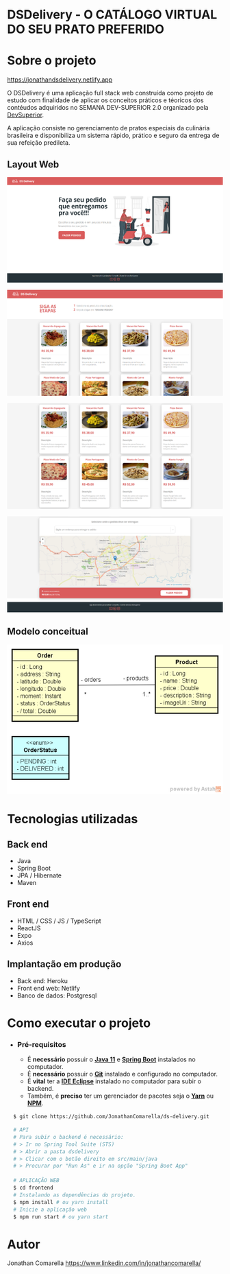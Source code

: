 # DSDelivery - O CATÁLOGO VIRTUAL DO SEU PRATO PREFERIDO 

# Sobre o projeto

https://jonathandsdelivery.netlify.app

O DSDelivery é uma aplicação full stack web construída como projeto de estudo com finalidade de aplicar os conceitos práticos e téoricos dos contéudos adquiridos no SEMANA DEV-SUPERIOR 2.0 organizado pela [DevSuperior](https://devsuperior.com "Site da DevSuperior").

A aplicação consiste no gerenciamento de pratos especiais da culinária brasileira e disponibiliza um sistema rápido, prático e seguro da entrega de sua refeição predileta.

## Layout Web

![Web 1](https://raw.githubusercontent.com/JonathanComarella/ds-delivery/main/images/index.png)

![Web 2](https://github.com/JonathanComarella/ds-delivery/blob/main/images/order.png)

![Web 3](https://github.com/JonathanComarella/ds-delivery/blob/main/images/productsList.png?raw=true)

![Web 4](https://github.com/JonathanComarella/ds-delivery/blob/main/images/mapAndOrder.png?raw=true)

## Modelo conceitual
![Modelo Conceitual](https://raw.githubusercontent.com/JonathanComarella/ds-delivery/main/images/modelo-conceitual.png)

# Tecnologias utilizadas
## Back end
- Java
- Spring Boot
- JPA / Hibernate
- Maven
## Front end
- HTML / CSS / JS / TypeScript
- ReactJS
- Expo
- Axios
## Implantação em produção
- Back end: Heroku
- Front end web: Netlify
- Banco de dados: Postgresql

# Como executar o projeto

- ### **Pré-requisitos**

  - É **necessário** possuir o **[Java 11](https://www.java.com/)** e **[Spring Boot](https://spring.io/)** instalados no computador.
  - É **necessário** possuir o **[Git](https://git-scm.com/)** instalado e configurado no computador.
  - É **vital** ter a **[IDE Eclipse](https://spring.io/tools)** instalado no computador para subir o backend.
  - Também, é **preciso** ter um gerenciador de pacotes seja o **[Yarn](https://yarnpkg.com/)** ou **[NPM](https://www.npmjs.com/)**.

```sh
  $ git clone https://github.com/JonathanComarella/ds-delivery.git
```

```sh
  # API
  # Para subir o backend é necessário:
  # > Ir no Spring Tool Suite (STS)
  # > Abrir a pasta dsdelivery
  # > Clicar com o botão direito em src/main/java
  # > Procurar por "Run As" e ir na opção "Spring Boot App"

  # APLICAÇÃO WEB
  $ cd frontend
  # Instalando as dependências do projeto.
  $ npm install # ou yarn install
  # Inicie a aplicação web
  $ npm run start # ou yarn start
```

# Autor

Jonathan Comarella
https://www.linkedin.com/in/jonathancomarella/
